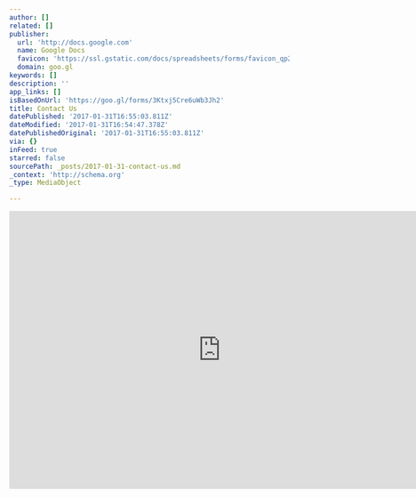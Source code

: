 ```yaml
---
author: []
related: []
publisher:
  url: 'http://docs.google.com'
  name: Google Docs
  favicon: 'https://ssl.gstatic.com/docs/spreadsheets/forms/favicon_qp2.png'
  domain: goo.gl
keywords: []
description: ''
app_links: []
isBasedOnUrl: 'https://goo.gl/forms/3Ktxj5Cre6uWb3Jh2'
title: Contact Us
datePublished: '2017-01-31T16:55:03.811Z'
dateModified: '2017-01-31T16:54:47.378Z'
datePublishedOriginal: '2017-01-31T16:55:03.811Z'
via: {}
inFeed: true
starred: false
sourcePath: _posts/2017-01-31-contact-us.md
_context: 'http://schema.org'
_type: MediaObject

---
```

<iframe src="https://cdn.embedly.com/widgets/media.html?src=https%3A%2F%2Fdocs.google.com%2Fforms%2Fd%2Fe%2F1FAIpQLScqN5rE7ctwjs6HNeShRX4GFZFXUkUBf4AssAVvkkQWJS6i-g%2Fviewform%3Fembedded%3Dtrue&amp;url=https%3A%2F%2Fdocs.google.com%2Fforms%2Fd%2Fe%2F1FAIpQLScqN5rE7ctwjs6HNeShRX4GFZFXUkUBf4AssAVvkkQWJS6i-g%2Fclosedform&amp;image=https%3A%2F%2Flh6.googleusercontent.com%2F6b_AFUcgIgtRUtvdq6LFfCaWKj6JAyQbjyahIODilj4da_7LBUQdr20nV5i-RS9Pnzc%3Dw1200-h630-p&amp;key=b7d04c9b404c499eba89ee7072e1c4f7&amp;type=text%2Fhtml&amp;schema=google" width="760" height="500" scrolling="no" frameborder="0" allowfullscreen="" style=""></iframe>